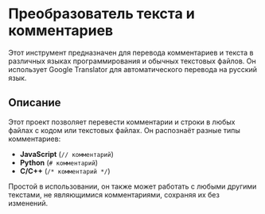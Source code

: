 # Преобразователь текста и комментариев

Этот инструмент предназначен для перевода комментариев и текста в различных языках программирования и обычных текстовых файлов. Он использует Google Translator для автоматического перевода на русский язык.

## Описание

Этот проект позволяет перевести комментарии и строки в любых файлах с кодом или текстовых файлах. Он распознаёт разные типы комментариев:

- **JavaScript** (`// комментарий`)
- **Python** (`# комментарий`)
- **C/C++** (`/* комментарий */`)

Простой в использовании, он также может работать с любыми другими текстами, не являющимися комментариями, сохраняя их без изменений.
